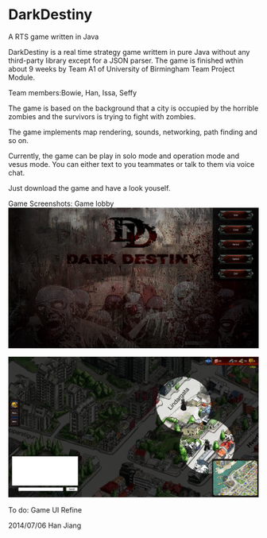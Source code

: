 DarkDestiny
===========

A RTS game written in Java


DarkDestiny is a real time strategy game writtem in pure Java without any third-party library except for a JSON parser. 
The game is finished wthin about 9 weeks by Team A1 of University of Birmingham Team Project Module.

Team members:Bowie, Han, Issa, Seffy

The game is based  on the background that a city is occupied by the horrible zombies and the survivors is trying to fight 
with zombies.

The game implements map rendering, sounds, networking, path finding and so on.

Currently, the game can be play in solo mode and operation mode and vesus mode. You can either text to you teammates 
or talk to them via voice chat.

Just download the game and have a look youself.

Game Screenshots:
Game lobby
![Game lobby](https://raw.githubusercontent.com/Han-Jiang/DarkDestiny/master/README/game%20lobby.png)   

![In the game](https://raw.githubusercontent.com/Han-Jiang/DarkDestiny/master/README/In%20the%20game.png
 "In the game")  




To do:
Game UI Refine

2014/07/06 Han Jiang  



